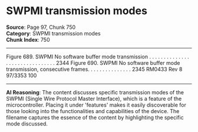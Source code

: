 # SWPMI transmission modes

**Source**: Page 97, Chunk 750  
**Category**: SWPMI transmission modes  
**Chunk Index**: 750

---

Figure 689. SWPMI No software buffer mode transmission . . . . . . . . . . . . . . . . . . . . . . . . . . . . . . . 2344
Figure 690. SWPMI No software buffer mode transmission, consecutive frames. . . . . . . . . . . . . . . 2345
RM0433 Rev 8 97/3353
100

---

**AI Reasoning**: The content discusses specific transmission modes of the SWPMI (Single Wire Protocol Master Interface), which is a feature of the microcontroller. Placing it under 'features' makes it easily discoverable for those looking into the functionalities and capabilities of the device. The filename captures the essence of the content by highlighting the specific mode discussed.
